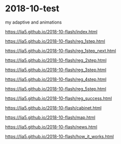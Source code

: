 # 2018-10-test

my adaptive and animations

<p><a href="https://lia5.github.io/2018-10-flash/index.html">https://lia5.github.io/2018-10-flash/index.html</a></p>
<p><a href="https://lia5.github.io/2018-10-flash/reg_1step.html">https://lia5.github.io/2018-10-flash/reg_1step.html</a></p>
<p><a href="https://lia5.github.io/2018-10-flash/reg_1step_next.html">https://lia5.github.io/2018-10-flash/reg_1step_next.html</a></p>
<p><a href="https://lia5.github.io/2018-10-flash/reg_2step.html">https://lia5.github.io/2018-10-flash/reg_2step.html</a></p>
<p><a href="https://lia5.github.io/2018-10-flash/reg_3step.html">https://lia5.github.io/2018-10-flash/reg_3step.html</a></p>
<p><a href="https://lia5.github.io/2018-10-flash/reg_4step.html">https://lia5.github.io/2018-10-flash/reg_4step.html</a></p>
<p><a href="https://lia5.github.io/2018-10-flash/reg_5step.html">https://lia5.github.io/2018-10-flash/reg_5step.html</a></p>
<p><a href="https://lia5.github.io/2018-10-flash/reg_success.html">https://lia5.github.io/2018-10-flash/reg_success.html</a></p>
<p><a href="https://lia5.github.io/2018-10-flash/cabinet.html">https://lia5.github.io/2018-10-flash/cabinet.html</a></p>
<p><a href="https://lia5.github.io/2018-10-flash/map.html">https://lia5.github.io/2018-10-flash/map.html</a></p>
<p><a href="https://lia5.github.io/2018-10-flash/news.html">https://lia5.github.io/2018-10-flash/news.html</a></p>
<p><a href="https://lia5.github.io/2018-10-flash/how_it_works.html">https://lia5.github.io/2018-10-flash/how_it_works.html</a></p>
